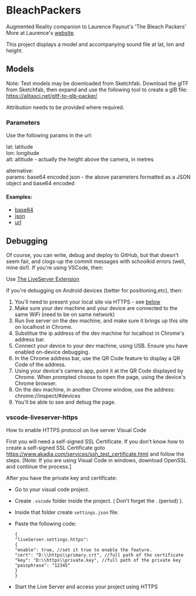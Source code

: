 # BleachPackers
Augmented Reality companion to Laurence Payout's 'The Bleach Packers'
More at Laurence's [website](http://www.laurencepayot.com/category/the-bleach-packers/).

This project displays a model and accompanying sound file at lat, lon and height.

## Models
Note: Test models may be downloaded from Sketchfab. Download the glTF from Sketchfab, then expand and use the following tool to create a glB file: https://alitasci.net/gltf-to-glb-packer/  

Attribution needs to be provided where required.

### Parameters
Use the following params in the url:  
 
lat: latitude  
lon: longitude  
alt: altitude - actually the height above the camera, in metres  

alternative:   
params: base64 encoded json - the above parameters formatted as a JSON object and base64 encoded

#### Examples:

* [base64](./example.base64.md)
* [json](./example.json.md)
* [url](./example.url.md)

## Debugging

Of course, you can write, debug and deploy to GitHub, but that doesn't seem fair, and clogs-up the commit messages with schoolkid errors (well, mine do!).
If you're using VSCode, then:

Use [The LiveServer Extension](https://marketplace.visualstudio.com/items?itemName=ritwickdey.LiveServer)

If you're debugging on Android devices (better for positioning,etc), then:
1. You'll need to present your local site via HTTPS - see [below](#vscode-liveserver-https) 
1. Make sure your dev machine and your device are connected to the same WiFi (need to be on same network)
1. Run live server on the dev machine, and make sure it brings up this site on localhost in Chrome.
1. Substitue the ip address of the dev machine for localhost in Chrome's address bar.
1. Connect your device to your dev machine, using USB. Ensure you have enabled on-device debugging.
1. In the Chrome address bar, use the QR Code feature to display a QR Code of the address.
1. Using your device's camera app, point it at the QR Code displayed by Chrome. When prompted choose to open the page, using the device's Chrome browser.
1. On the dev machine, in another Chrome window, use the address: chrome://inspect/#devices
1. You'll be able to see and debug the page.


### vscode-liveserver-https
How to enable HTTPS protocol on live server Visual Code

First you will need a self-signed SSL Certificate. If you don’t know how to create a self-signed SSL Certificate goto https://www.akadia.com/services/ssh_test_certificate.html and follow the steps.
[Note: If you are using Visual Code in windows, download OpenSSL and continue the process.]

After you have the private key and certificate:

- Go to your visual code project.
- Create ```.vscode``` folder inside the project. ( Don’t forget the . (period) ).
- Inside that folder create ```settings.json``` file.
- Paste the following code:

  ```json5
  {  
  "liveServer.settings.https":   
  {
  "enable": true, //set it true to enable the feature.  
  "cert": "D:\\https\\primary.crt", //full path of the certificate  
  "key": "D:\\https\\private.key", //full path of the private key  
  "passphrase": "12345"  
  }  
  }
  ```
  
- Start the Live Server and access your project using HTTPS